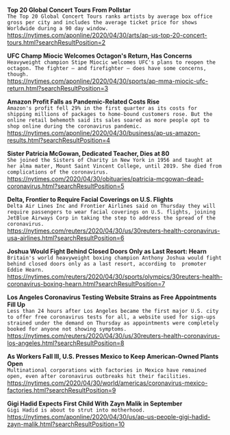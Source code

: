 **Top 20 Global Concert Tours From Pollstar**\
`The Top 20 Global Concert Tours ranks artists by average box office gross per city and includes the average ticket price for shows Worldwide during a 90 day window.`\
https://nytimes.com/aponline/2020/04/30/arts/ap-us-top-20-concert-tours.html?searchResultPosition=2

**UFC Champ Miocic Welcomes Octagon's Return, Has Concerns**\
`Heavyweight champion Stipe Miocic welcomes UFC's plans to reopen the octagon. The fighter — and firefighter — does have some concerns, though.`\
https://nytimes.com/aponline/2020/04/30/sports/ap-mma-miocic-ufc-return.html?searchResultPosition=3

**Amazon Profit Falls as Pandemic-Related Costs Rise**\
`Amazon's profit fell 29% in the first quarter as its costs for shipping millions of packages to home-bound customers rose. But the online retail behemoth said its sales soared as more people opt to shop online during the coronavirus pandemic. `\
https://nytimes.com/aponline/2020/04/30/business/ap-us-amazon-results.html?searchResultPosition=4

**Sister Patricia McGowan, Dedicated Teacher, Dies at 80**\
`She joined the Sisters of Charity in New York in 1956 and taught at her alma mater, Mount Saint Vincent College, until 2019. She died from complications of the coronavirus.`\
https://nytimes.com/2020/04/30/obituaries/patricia-mcgowan-dead-coronavirus.html?searchResultPosition=5

**Delta, Frontier to Require Facial Coverings on U.S. Flights**\
`Delta Air Lines Inc and Frontier Airlines said on Thursday they will require passengers to wear facial coverings on U.S. flights, joining JetBlue Airways Corp in taking the step to address the spread of the coronavirus.`\
https://nytimes.com/reuters/2020/04/30/us/30reuters-health-coronavirus-usa-airlines.html?searchResultPosition=6

**Joshua Would Fight Behind Closed Doors Only as Last Resort: Hearn**\
`Britain's world heavyweight boxing champion Anthony Joshua would fight behind closed doors only as a last resort, according to  promoter Eddie Hearn.`\
https://nytimes.com/reuters/2020/04/30/sports/olympics/30reuters-health-coronavirus-boxing-hearn.html?searchResultPosition=7

**Los Angeles Coronavirus Testing Website Strains as Free Appointments Fill Up**\
`Less than 24 hours after Los Angeles became the first major U.S. city to offer free coronavirus tests for all, a website used for sign-ups strained under the demand on Thursday as appointments were completely booked for anyone not showing symptoms.`\
https://nytimes.com/reuters/2020/04/30/us/30reuters-health-coronavirus-los-angeles.html?searchResultPosition=8

**As Workers Fall Ill, U.S. Presses Mexico to Keep American-Owned Plants Open**\
`Multinational corporations with factories in Mexico have remained open, even after coronavirus outbreaks hit their facilities.`\
https://nytimes.com/2020/04/30/world/americas/coronavirus-mexico-factories.html?searchResultPosition=9

**Gigi Hadid Expects First Child With Zayn Malik in September**\
`Gigi Hadid is about to strut into motherhood.`\
https://nytimes.com/aponline/2020/04/30/us/ap-us-people-gigi-hadid-zayn-malik.html?searchResultPosition=10

